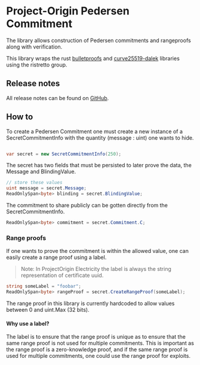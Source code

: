 # Project-Origin Pedersen Commitment

The library allows construction of Pedersen commitments and rangeproofs along with verification.

This library wraps the rust [bulletproofs](https://github.com/dalek-cryptography/bulletproofs) and [curve25519-dalek](dalek-cryptography/curve25519-dalek) libraries using the ristretto group.

## Release notes

All release notes can be found on [GitHub](https://github.com/project-origin/pedersen-commitment/releases).

## How to

To create a Pedersen Commitment one must create a new instance of a SecretCommitmentInfo with the quantity (message : uint) one wants to hide.

```csharp

var secret = new SecretCommitmentInfo(250);

```

The secret has two fields that must be persisted to later prove the data, the Message and BlindingValue.

```csharp
// store these values
uint message = secret.Message;
ReadOnlySpan<byte> blinding = secret.BlindingValue;
```

The commitment to share publicly can be gotten directly from the SecretCommitmentInfo.

```csharp
ReadOnlySpan<byte> commitment = secret.Commitment.C;
```

### Range proofs

If one wants to prove the commitment is within the allowed value, one can easily create a range proof using a label.

> Note: In ProjectOrigin Electricity the label is always the string representation of certificate uuid.

```csharp
string someLabel = "foobar";
ReadOnlySpan<byte> rangeProof = secret.CreateRangeProof(someLabel);
```

The range proof in this library is currently hardcoded to allow values between 0 and uint.Max (32 bits).

#### Why use a label?

The label is to ensure that the range proof is unique as to ensure that the same range proof is not used for multiple commitments.
This is important as the range proof is a zero-knowledge proof, and if the same range proof is used for multiple commitments, one could use the range proof for exploits.

